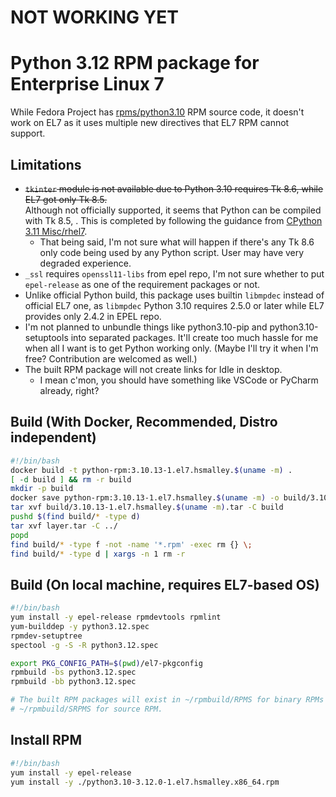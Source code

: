 # NOT WORKING YET

# Python 3.12 RPM package for Enterprise Linux 7

While Fedora Project has [rpms/python3.10](https://src.fedoraproject.org/rpms/python3.10)
RPM source code, it doesn't work on EL7 as it uses multiple new directives that EL7 RPM
cannot support.

## Limitations

* ~~`tkinter` module is not available due to Python 3.10 requires Tk 8.6, while EL7 got
  only Tk 8.5.~~ <br>Although not officially supported, it seems that Python can be
  compiled with Tk 8.5, . This is completed by following the guidance from
  [CPython 3.11 Misc/rhel7](https://github.com/python/cpython/tree/v3.11.5/Misc/rhel7).
    * That being said, I'm not sure what will happen if there's any Tk 8.6 only code
      being used by any Python script. User may have very degraded experience.
* `_ssl` requires `openssl11-libs` from epel repo, I'm not sure whether to put
  `epel-release` as one of the requirement packages or not.
* Unlike official Python build, this package uses builtin `libmpdec` instead of official
  EL7 one, as `libmpdec` Python 3.10 requires 2.5.0 or later while EL7 provides only
  2.4.2 in EPEL repo.
* I'm not planned to unbundle things like python3.10-pip and python3.10-setuptools into
  separated packages. It'll create too much hassle for me when all I want is to get
  Python working only. (Maybe I'll try it when I'm free? Contribution are welcomed as
  well.)
* The built RPM package will not create links for Idle in desktop.
  * I mean c'mon, you should have something like VSCode or PyCharm already, right?

## Build (With Docker, Recommended, Distro independent)

```bash
#!/bin/bash
docker build -t python-rpm:3.10.13-1.el7.hsmalley.$(uname -m) .
[ -d build ] && rm -r build
mkdir -p build
docker save python-rpm:3.10.13-1.el7.hsmalley.$(uname -m) -o build/3.10.13-1.el7.hsmalley.$(uname -m).tar
tar xvf build/3.10.13-1.el7.hsmalley.$(uname -m).tar -C build
pushd $(find build/* -type d)
tar xvf layer.tar -C ../
popd
find build/* -type f -not -name '*.rpm' -exec rm {} \;
find build/* -type d | xargs -n 1 rm -r
```

## Build (On local machine, requires EL7-based OS)

```bash
#!/bin/bash
yum install -y epel-release rpmdevtools rpmlint
yum-builddep -y python3.12.spec
rpmdev-setuptree
spectool -g -S -R python3.12.spec

export PKG_CONFIG_PATH=$(pwd)/el7-pkgconfig
rpmbuild -bs python3.12.spec
rpmbuild -bb python3.12.spec

# The built RPM packages will exist in ~/rpmbuild/RPMS for binary RPMs and
# ~/rpmbuild/SRPMS for source RPM.
```

## Install RPM

```bash
#!/bin/bash
yum install -y epel-release
yum install -y ./python3.10-3.12.0-1.el7.hsmalley.x86_64.rpm
```
